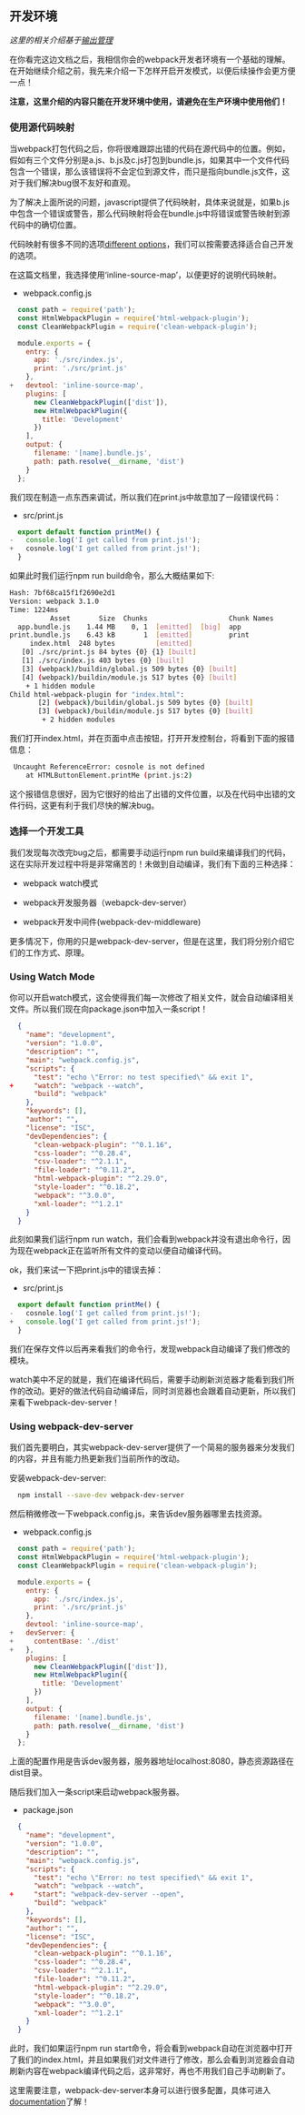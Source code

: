 ## 开发环境

*这里的相关介绍基于[输出管理](https://github.com/woai30231/frontend-build-tools-note/blob/master/webpack/guide-artical/004.md)*

在你看完这边文档之后，我相信你会的webpack开发者环境有一个基础的理解。在开始继续介绍之前，我先来介绍一下怎样开启开发模式，以便后续操作会更方便一点！

**注意，这里介绍的内容只能在开发环境中使用，请避免在生产环境中使用他们！**


### 使用源代码映射

当webpack打包代码之后，你将很难跟踪出错的代码在源代码中的位置。例如，假如有三个文件分别是a.js、b.js及c.js打包到bundle.js，如果其中一个文件代码包含一个错误，那么该错误将不会定位到源文件，而只是指向bundle.js文件，这对于我们解决bug很不友好和直观。

为了解决上面所说的问题，javascript提供了代码映射，具体来说就是，如果b.js中包含一个错误或警告，那么代码映射将会在bundle.js中将错误或警告映射到源代码中的确切位置。

代码映射有很多不同的选项[different options](https://webpack.js.org/configuration/devtool/)，我们可以按需要选择适合自己开发的选项。

在这篇文档里，我选择使用‘inline-source-map’，以便更好的说明代码映射。

* webpack.config.js

```javascript
  const path = require('path');
  const HtmlWebpackPlugin = require('html-webpack-plugin');
  const CleanWebpackPlugin = require('clean-webpack-plugin');

  module.exports = {
    entry: {
      app: './src/index.js',
      print: './src/print.js'
    },
+   devtool: 'inline-source-map',
    plugins: [
      new CleanWebpackPlugin(['dist']),
      new HtmlWebpackPlugin({
        title: 'Development'
      })
    ],
    output: {
      filename: '[name].bundle.js',
      path: path.resolve(__dirname, 'dist')
    }
  };
```
我们现在制造一点东西来调试，所以我们在print.js中故意加了一段错误代码：

* src/print.js

```javascript
  export default function printMe() {
-   console.log('I get called from print.js!');
+   cosnole.log('I get called from print.js!');
  }
```

如果此时我们运行npm run build命令，那么大概结果如下:

```bash
Hash: 7bf68ca15f1f2690e2d1
Version: webpack 3.1.0
Time: 1224ms
          Asset       Size  Chunks                    Chunk Names
  app.bundle.js    1.44 MB    0, 1  [emitted]  [big]  app
print.bundle.js    6.43 kB       1  [emitted]         print
     index.html  248 bytes          [emitted]
   [0] ./src/print.js 84 bytes {0} {1} [built]
   [1] ./src/index.js 403 bytes {0} [built]
   [3] (webpack)/buildin/global.js 509 bytes {0} [built]
   [4] (webpack)/buildin/module.js 517 bytes {0} [built]
    + 1 hidden module
Child html-webpack-plugin for "index.html":
       [2] (webpack)/buildin/global.js 509 bytes {0} [built]
       [3] (webpack)/buildin/module.js 517 bytes {0} [built]
        + 2 hidden modules
```
我们打开index.html，并在页面中点击按钮，打开开发控制台，将看到下面的报错信息：

```bash
 Uncaught ReferenceError: cosnole is not defined
    at HTMLButtonElement.printMe (print.js:2)
```
这个报错信息很好，因为它很好的给出了出错的文件位置，以及在代码中出错的文件行码，这更有利于我们尽快的解决bug。

### 选择一个开发工具

我们发现每次改完bug之后，都需要手动运行npm run build来编译我们的代码，这在实际开发过程中将是非常痛苦的！未做到自动编译，我们有下面的三种选择：

* webpack watch模式

* webpack开发服务器（webapck-dev-server）

* webpack开发中间件(webpack-dev-middleware)

更多情况下，你用的只是webpack-dev-server，但是在这里，我们将分别介绍它们的工作方式、原理。

### Using Watch Mode

你可以开启watch模式，这会使得我们每一次修改了相关文件，就会自动编译相关文件。所以我们现在向package.json中加入一条script！

```json
  {
    "name": "development",
    "version": "1.0.0",
    "description": "",
    "main": "webpack.config.js",
    "scripts": {
      "test": "echo \"Error: no test specified\" && exit 1",
+     "watch": "webpack --watch",
      "build": "webpack"
    },
    "keywords": [],
    "author": "",
    "license": "ISC",
    "devDependencies": {
      "clean-webpack-plugin": "^0.1.16",
      "css-loader": "^0.28.4",
      "csv-loader": "^2.1.1",
      "file-loader": "^0.11.2",
      "html-webpack-plugin": "^2.29.0",
      "style-loader": "^0.18.2",
      "webpack": "^3.0.0",
      "xml-loader": "^1.2.1"
    }
  }
```
此刻如果我们运行npm run watch，我们会看到webpack并没有退出命令行，因为现在webpack正在监听所有文件的变动以便自动编译代码。

ok，我们来试一下把print.js中的错误去掉：

* src/print.js

```javascript
  export default function printMe() {
-   cosnole.log('I get called from print.js!');
+   console.log('I get called from print.js!');
  }
```
我们在保存文件以后再来看我们的命令行，发现webpack自动编译了我们修改的模块。

watch美中不足的就是，我们在编译代码后，需要手动刷新浏览器才能看到我们所作的改动。更好的做法代码自动编译后，同时浏览器也会跟着自动更新，所以我们来看下webpack-dev-server！

### Using webpack-dev-server

我们首先要明白，其实webpack-dev-server提供了一个简易的服务器来分发我们的内容，并且有能力热更新我们当前所作的改动。

安装webpack-dev-server:

```bash
  npm install --save-dev webpack-dev-server
```

然后稍微修改一下webpack.config.js，来告诉dev服务器哪里去找资源。

* webpack.config.js

```javascript
  const path = require('path');
  const HtmlWebpackPlugin = require('html-webpack-plugin');
  const CleanWebpackPlugin = require('clean-webpack-plugin');

  module.exports = {
    entry: {
      app: './src/index.js',
      print: './src/print.js'
    },
    devtool: 'inline-source-map',
+   devServer: {
+     contentBase: './dist'
+   },
    plugins: [
      new CleanWebpackPlugin(['dist']),
      new HtmlWebpackPlugin({
        title: 'Development'
      })
    ],
    output: {
      filename: '[name].bundle.js',
      path: path.resolve(__dirname, 'dist')
    }
  };
```
上面的配置作用是告诉dev服务器，服务器地址localhost:8080，静态资源路径在dist目录。

随后我们加入一条script来启动webpack服务器。

* package.json

```json
  {
    "name": "development",
    "version": "1.0.0",
    "description": "",
    "main": "webpack.config.js",
    "scripts": {
      "test": "echo \"Error: no test specified\" && exit 1",
      "watch": "webpack --watch",
+     "start": "webpack-dev-server --open",
      "build": "webpack"
    },
    "keywords": [],
    "author": "",
    "license": "ISC",
    "devDependencies": {
      "clean-webpack-plugin": "^0.1.16",
      "css-loader": "^0.28.4",
      "csv-loader": "^2.1.1",
      "file-loader": "^0.11.2",
      "html-webpack-plugin": "^2.29.0",
      "style-loader": "^0.18.2",
      "webpack": "^3.0.0",
      "xml-loader": "^1.2.1"
    }
  }
```
此时，我们如果运行npm run start命令，将会看到webpack自动在浏览器中打开了我们的index.html，并且如果我们对文件进行了修改，那么会看到浏览器会自动刷新内容在webpack编译代码之后，这非常好，再也不用我们自己手动刷新了。

这里需要注意，webpack-dev-server本身可以进行很多配置，具体可进入[documentation](https://webpack.js.org/configuration/dev-server/)了解！


